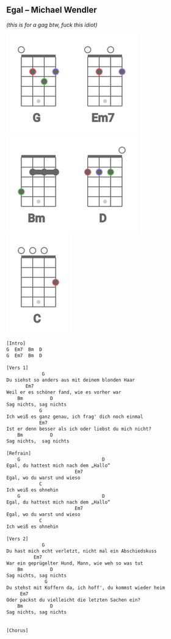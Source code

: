 ## Egal – Michael Wendler

*(this is for a gag btw, fuck this idiot)*

![G](https://raw.githubusercontent.com/Capevace/ukulele-chords/main/svgs/G.svg) ![Em7](https://raw.githubusercontent.com/Capevace/ukulele-chords/main/svgs/Em7.svg) ![Bm](https://raw.githubusercontent.com/Capevace/ukulele-chords/main/svgs/Bm.svg) ![D](https://raw.githubusercontent.com/Capevace/ukulele-chords/main/svgs/D.svg) ![C](https://raw.githubusercontent.com/Capevace/ukulele-chords/main/svgs/C.svg)

````
[Intro]
G  Em7  Bm  D
G  Em7  Bm  D

[Vers 1]
             G
Du siehst so anders aus mit deinem blonden Haar
       Em7
Weil er es schöner fand, wie es vorher war
    Bm          D
Sag nichts, sag nichts
            G
Ich weiß es ganz genau, ich frag' dich noch einmal
            Em7
Ist er denn besser als ich oder liebst du mich nicht?
    Bm          D
Sag nichts,  sag nichts

[Refrain]
    G                              D
Egal, du hattest mich nach dem „Hallo“
                         Em7
Egal, wo du warst und wieso
            C
Ich weiß es ohnehin
    G                              D
Egal, du hattest mich nach dem „Hallo“
                         Em7
Egal, wo du warst und wieso
            C
Ich weiß es ohnehin

[Vers 2]
             G
Du hast mich echt verletzt, nicht mal ein Abschiedskuss
          Em7
War ein geprügelter Hund, Mann, wie weh so was tut
    Bm          D
Sag nichts, sag nichts
              G
Du stehst mit Koffern da, ich hoff', du kommst wieder heim
     Em7
Oder packst du vielleicht die letzten Sachen ein?
    Bm          D
Sag nichts, sag nichts
 
 
[Chorus]

````
